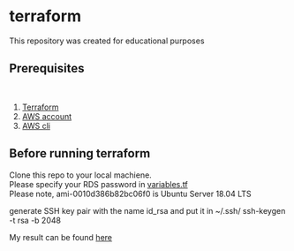 # terraform
This repository was created for educational purposes

<h2>Prerequisites</h2>
<br>


1. [Terraform](https://learn.hashicorp.com/tutorials/terraform/install-cli)
2. [AWS account](https://aws.amazon.com/free/)
3. [AWS cli](https://docs.aws.amazon.com/cli/latest/userguide/cli-chap-install.html) 



<h2>Before running terraform</h2>

Clone this repo to your local machiene.
<br>
Please specify your RDS password in [variables.tf](variables.tf)
<br>
Please note, ami-0010d386b82bc06f0 is Ubuntu Server 18.04 LTS
<br>

generate SSH key pair with the name id_rsa and put it in ~/.ssh/
ssh-keygen -t rsa -b 2048


My result can be found [here](http://18.191.235.221/admin)
